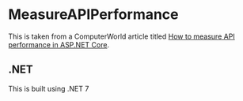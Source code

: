 # MeasureAPIPerformance

This is taken from a ComputerWorld article titled [How to measure API performance in ASP.NET Core](https://www.infoworld.com/article/3710708/how-to-measure-api-performance-in-asp-net-core.html?utm_date=20231116151840&utm_campaign=Top%20Enterprise%20Stories&utm_content=Title%3A%20How%20to%20measure%20API%20performance%20in%20ASP.NET%20Core&utm_term=Editorial%20-%20IDG%27s%20Top%20Enterprise%20Stories&utm_medium=email&utm_source=Adestra&huid=979d4114-dfb3-42b6-91ba-3b999c8d5522).

## .NET

This is built using .NET 7
